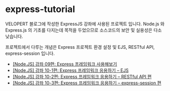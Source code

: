 # express-tutorial
 VELOPERT 블로그에 작성한 ExpressJS 강좌에 사용된 프로젝트 입니다.
 Node.js 와 Express.js 의 기초를 다지는데 목적을 두었으므로 소스코드의 보안 및 실용성은 다소 낮습니다.

프로젝트에서 다루는 개념은 Express 프로젝트 환경 설정 및 EJS, RESTful API, express-session 입니다.

 - [\[Node.JS\] 강좌 09편: Express 프레임워크 사용해보기](https://velopert.com/294)
 - [\[Node.JS\] 강좌 10-1편: Express 프레임워크 응용하기 – EJS](https://velopert.com/294)
 - [\[Node.JS\] 강좌 10-2편: Express 프레임워크 응용하기 – RESTful API 편](https://velopert.com/332)
 - [\[Node.JS\] 강좌 10-3편: Express 프레임워크 응용하기 – express-session 편](https://velopert.com/406)

